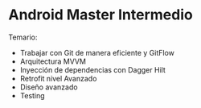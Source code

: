 # Android Master Intermedio
<p align="center">

Temario:
- Trabajar con Git de manera eficiente y GitFlow
- Arquitectura MVVM
- Inyección de dependencias con Dagger Hilt
- Retrofit nivel Avanzado
- Diseño avanzado
- Testing
</p>